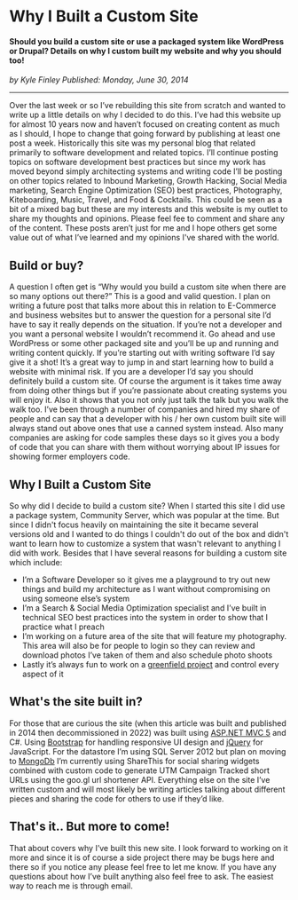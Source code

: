 # Why I Built a Custom Site

#### Should you build a custom site or use a packaged system like WordPress or Drupal? Details on why I custom built my website and why you should too!

_<div class="article-meta-data"> by <span class="article-meta-author" itemprop="author">Kyle Finley</span> Published: <time itemprop="pubdate" datetime="7/1/2014 12:50:53 AM">Monday, June 30, 2014</time></div>_

---

Over the last week or so I’ve rebuilding this site from scratch and wanted to write up a little details on why I decided to do this. I’ve had this website up for almost 10 years now and haven’t focused on creating content as much as I should, I hope to change that going forward by publishing at least one post a week. Historically this site was my personal blog that related primarily to software development and related topics. I’ll continue posting topics on software development best practices but since my work has moved beyond simply architecting systems and writing code I’ll be posting on other topics related to Inbound Marketing, Growth Hacking, Social Media marketing, Search Engine Optimization (SEO) best practices, Photography, Kiteboarding, Music, Travel, and Food & Cocktails. This could be seen as a bit of a mixed bag but these are my interests and this website is my outlet to share my thoughts and opinions. Please feel fee to comment and share any of the content. These posts aren’t just for me and I hope others get some value out of what I’ve learned and my opinions I've shared with the world.

## Build or buy?

A question I often get is “Why would you build a custom site when there are so many options out there?” This is a good and valid question. I plan on writing a future post that talks more about this in relation to E-Commerce and business websites but to answer the question for a personal site I’d have to say it really depends on the situation. If you’re not a developer and you want a personal website I wouldn’t recommend it. Go ahead and use WordPress or some other packaged site and you’ll be up and running and writing content quickly. If you’re starting out with writing software I’d say give it a shot! It’s a great way to jump in and start learning how to build a website with minimal risk. If you are a developer I’d say you should definitely build a custom site. Of course the argument is it takes time away from doing other things but if you’re passionate about creating systems you will enjoy it. Also it shows that you not only just talk the talk but you walk the walk too. I’ve been through a number of companies and hired my share of people and can say that a developer with his / her own custom built site will always stand out above ones that use a canned system instead. Also many companies are asking for code samples these days so it gives you a body of code that you can share with them without worrying about IP issues for showing former employers code.

## Why I Built a Custom Site

So why did I decide to build a custom site? When I started this site I did use a package system, Community Server, which was popular at the time. But since I didn't focus heavily on maintaining the site it became several versions old and I wanted to do things I couldn't do out of the box and didn't want to learn how to customize a system that wasn't relevant to anything I did with work. Besides that I have several reasons for building a custom site which include:

- I’m a Software Developer so it gives me a playground to try out new things and build my architecture as I want without compromising on using someone else’s system
- I’m a Search & Social Media Optimization specialist and I’ve built in technical SEO best practices into the system in order to show that I practice what I preach
- I’m working on a future area of the site that will feature my photography. This area will also be for people to login so they can review and download photos I’ve taken of them and also schedule photo shoots
- Lastly it’s always fun to work on a [greenfield project](http://en.wikipedia.org/wiki/Greenfield_project) and control every aspect of it

## What's the site built in?

For those that are curious the site (when this article was built and published in 2014 then decommissioned in 2022) was built using [ASP.NET MVC 5](http://www.asp.net/mvc/mvc5) and C#. Using [Bootstrap](http://getbootstrap.com/) for handling responsive UI design and [jQuery](http://jquery.com/) for JavaScript. For the datastore I’m using SQL Server 2012 but plan on moving to [MongoDb](http://www.mongodb.org/) I’m currently using ShareThis for social sharing widgets combined with custom code to generate UTM Campaign Tracked short URLs using the goo.gl url shortener API. Everything else on the site I’ve written custom and will most likely be writing articles talking about different pieces and sharing the code for others to use if they’d like.

## That's it.. But more to come!

That about covers why I’ve built this new site. I look forward to working on it more and since it is of course a side project there may be bugs here and there so if you notice any please feel free to let me know. If you have any questions about how I’ve built anything also feel free to ask. The easiest way to reach me is through email.

